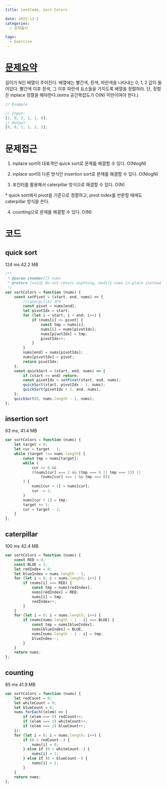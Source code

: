```yaml
---
title: LeetCode, Sort Colors

date: 2022-12-1
categories:
  - 문제풀이

tags:
  - Exercise
---
```


# [문제요약](https://leetcode.com/problems/sort-colors/)

길이가 N인 배열이 주어진다. 배열에는 빨간색, 흰색, 파란색을 나타내는 0, 1, 2 값이 들어있다. 빨간색 이후 흰색, 그 이후 파란색 요소들을 가지도록 배열을 정렬하라. 단, 정렬은 inplace 정렬을 해야한다.(extra 공간복잡도가 O(N) 미만이여야 한다.)

```javascript
// Example

// Input:
[2, 0, 2, 1, 1, 0];
// Output:
[0, 0, 1, 1, 2, 2];
```

# 문제접근

1. inplace sort의 대표격인 quick sort로 문제를 해결할 수 있다. O(NlogN)

2. inplace sort의 다른 방식인 insertion sort로 문제를 해결할 수 있다. O(NlogN)

3. 포인터를 활용해서 caterpillar 방식으로 해결할 수 있다. O(N)

\* quick sort에서 pivot을 기준으로 정렬하고, pivot index를 반환할 때에도 caterpillar 방식을 쓴다.

4. counting으로 문제를 해결할 수 있다. O(N)

# 코드

## quick sort

124 ms 42.2 MB

```javascript
/**
 * @param {number[]} nums
 * @return {void} Do not return anything, modify nums in-place instead.
 */
var sortColors = function (nums) {
	const setPivot = (start, end, nums) => {
		//caterpillar 방식
		const pivot = nums[end];
		let pivotIdx = start;
		for (let i = start; i < end; i++) {
			if (nums[i] <= pivot) {
				const tmp = nums[i];
				nums[i] = nums[pivotIdx];
				nums[pivotIdx] = tmp;
				pivotIdx++;
			}
		}
		nums[end] = nums[pivotIdx];
		nums[pivotIdx] = pivot;
		return pivotIdx;
	};
	const quickSort = (start, end, nums) => {
		if (start >= end) return;
		const pivotIdx = setPivot(start, end, nums);
		quickSort(start, pivotIdx - 1, nums);
		quickSort(pivotIdx + 1, end, nums);
	};
	quickSort(0, nums.length - 1, nums);
};
```

## insertion sort

63 ms, 41.4 MB

```javascript
var sortColors = function (nums) {
	let target = 0;
	let cur = target - 1;
	while (target !== nums.length) {
		const tmp = nums[target];
		while (
			cur >= 0 &&
			((nums[cur] === 2 && (tmp === 0 || tmp === 1)) ||
				(nums[cur] === 1 && tmp === 0))
		) {
			nums[cur + 1] = nums[cur];
			cur -= 1;
		}
		nums[cur + 1] = tmp;
		target += 1;
		cur = target - 1;
	}
};
```

## caterpillar

100 ms 42.4 MB

```javascript
var sortColors = function (nums) {
	const RED = 0;
	const BLUE = 2;
	let redIndex = 0;
	let blueIndex = nums.length - 1;
	for (let i = 0; i < nums.length; i++) {
		if (nums[i] === RED) {
			const tmp = nums[redIndex];
			nums[redIndex] = RED;
			nums[i] = tmp;
			redIndex++;
		}
	}
	for (let i = 0; i < nums.length; i++) {
		if (nums[nums.length - 1 - i] === BLUE) {
			const tmp = nums[blueIndex];
			nums[blueIndex] = BLUE;
			nums[nums.length - 1 - i] = tmp;
			blueIndex--;
		}
	}
	return nums;
};
```

## counting

85 ms 41.9 MB

```javascript
var sortColors = function (nums) {
	let redCount = 0;
	let whiteCount = 0;
	let blueCount = 0;
	nums.forEach((elem) => {
		if (elem === 0) redCount++;
		if (elem === 1) whiteCount++;
		if (elem === 2) blueCount++;
	});
	for (let i = 0; i < nums.length; i++) {
		if (0 < redCount--) {
			nums[i] = 0;
		} else if (0 < whiteCount--) {
			nums[i] = 1;
		} else if (0 < blueCount--) {
			nums[i] = 2;
		}
	}
	return nums;
};
```
